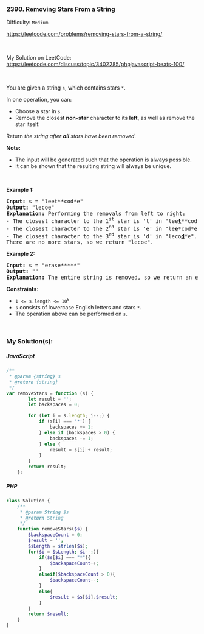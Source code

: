 ### 2390. Removing Stars From a String

Difficulty: `Medium`

https://leetcode.com/problems/removing-stars-from-a-string/
<p>&nbsp;</p>

My Solution on LeetCode:
https://leetcode.com/discuss/topic/3402285/phpjavascript-beats-100/

<p>&nbsp;</p>


<p>You are given a string <code>s</code>, which contains stars <code>*</code>.</p>

<p>In one operation, you can:</p>

<ul>
	<li>Choose a star in <code>s</code>.</li>
	<li>Remove the closest <strong>non-star</strong> character to its <strong>left</strong>, as well as remove the star itself.</li>
</ul>

<p>Return <em>the string after <strong>all</strong> stars have been removed</em>.</p>

<p><strong>Note:</strong></p>

<ul>
	<li>The input will be generated such that the operation is always possible.</li>
	<li>It can be shown that the resulting string will always be unique.</li>
</ul>

<p>&nbsp;</p>
<p><strong class="example">Example 1:</strong></p>

<pre><strong>Input:</strong> s = "leet**cod*e"
<strong>Output:</strong> "lecoe"
<strong>Explanation:</strong> Performing the removals from left to right:
- The closest character to the 1<sup>st</sup> star is 't' in "lee<strong><u>t</u></strong>**cod*e". s becomes "lee*cod*e".
- The closest character to the 2<sup>nd</sup> star is 'e' in "le<strong><u>e</u></strong>*cod*e". s becomes "lecod*e".
- The closest character to the 3<sup>rd</sup> star is 'd' in "leco<strong><u>d</u></strong>*e". s becomes "lecoe".
There are no more stars, so we return "lecoe".</pre>

<p><strong class="example">Example 2:</strong></p>

<pre><strong>Input:</strong> s = "erase*****"
<strong>Output:</strong> ""
<strong>Explanation:</strong> The entire string is removed, so we return an empty string.
</pre>

<p><strong>Constraints:</strong></p>

<ul>
	<li><code>1 &lt;= s.length &lt;= 10<sup>5</sup></code></li>
	<li><code>s</code> consists of lowercase English letters and stars <code>*</code>.</li>
	<li>The operation above can be performed on <code>s</code>.</li>
</ul>
<p>&nbsp;</p>

### My Solution(s):

##### JavaScript

```js
/**
 * @param {string} s
 * @return {string}
 */
var removeStars = function (s) {
        let result = '';
        let backspaces = 0;

        for (let i = s.length; i--;) {
            if (s[i] === '*') {
                backspaces += 1;
            } else if (backspaces > 0) {
                backspaces -= 1;
            } else {
                result = s[i] + result;
            }
        }
        return result;
    };
```

##### PHP

```php
class Solution {
    /**
     * @param String $s
     * @return String
     */
    function removeStars($s) {
        $backspaceCount = 0;
        $result = '';
        $sLength = strlen($s);
        for($i = $sLength; $i--;){
            if($s[$i] === "*"){
                $backspaceCount++;
            }
            elseif($backspaceCount > 0){
                $backspaceCount--;
            }
            else{
                $result = $s[$i].$result;
            }
        }
        return $result;
    }
}
```

